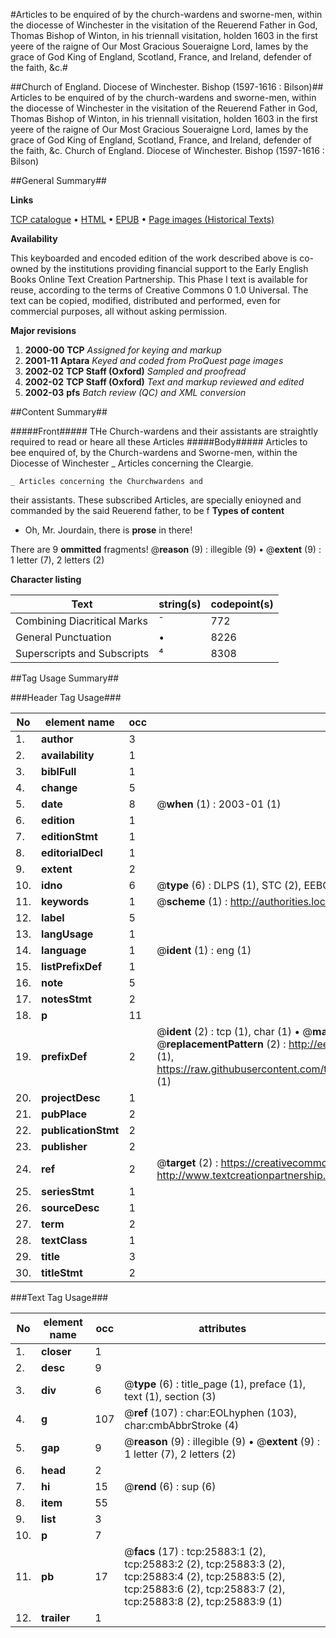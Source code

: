 #Articles to be enquired of by the church-wardens and sworne-men, within the diocesse of Winchester in the visitation of the Reuerend Father in God, Thomas Bishop of Winton, in his triennall visitation, holden 1603 in the first yeere of the raigne of Our Most Gracious Soueraigne Lord, Iames by the grace of God King of England, Scotland, France, and Ireland, defender of the faith, &c.#

##Church of England. Diocese of Winchester. Bishop (1597-1616 : Bilson)##
Articles to be enquired of by the church-wardens and sworne-men, within the diocesse of Winchester in the visitation of the Reuerend Father in God, Thomas Bishop of Winton, in his triennall visitation, holden 1603 in the first yeere of the raigne of Our Most Gracious Soueraigne Lord, Iames by the grace of God King of England, Scotland, France, and Ireland, defender of the faith, &c.
Church of England. Diocese of Winchester. Bishop (1597-1616 : Bilson)

##General Summary##

**Links**

[TCP catalogue](http://www.ota.ox.ac.uk/tcp/)  • 
[HTML](http://tei.it.ox.ac.uk/tcp/Texts-HTML/free/A00/A00263.html)  • 
[EPUB](http://tei.it.ox.ac.uk/tcp/Texts-EPUB/free/A00/A00263.epub) • 
[Page images (Historical Texts)](https://data.historicaltexts.jisc.ac.uk/view?pubId=eebo-22916244e&pageId=eebo-22916244e-25883-1)

**Availability**

This keyboarded and encoded edition of the
	       work described above is co-owned by the institutions
	       providing financial support to the Early English Books
	       Online Text Creation Partnership. This Phase I text is
	       available for reuse, according to the terms of Creative
	       Commons 0 1.0 Universal. The text can be copied,
	       modified, distributed and performed, even for
	       commercial purposes, all without asking permission.

**Major revisions**

1. __2000-00__ __TCP__ *Assigned for keying and markup*
1. __2001-11__ __Aptara__ *Keyed and coded from ProQuest page images*
1. __2002-02__ __TCP Staff (Oxford)__ *Sampled and proofread*
1. __2002-02__ __TCP Staff (Oxford)__ *Text and markup reviewed and edited*
1. __2002-03__ __pfs__ *Batch review (QC) and XML conversion*

##Content Summary##

#####Front#####
THe Church-wardens and their
assistants are straightly required
to read or heare all these
Articles 
#####Body#####
Articles to bee enquired of, by the Church-wardens and
Sworne-men, within the Diocesse of Winchester
    _ Articles concerning the Cleargie.

    _ Articles concerning the Churchwardens and
their assistants.
These subscribed Articles, are specially enioyned and commanded
by the said Reuerend father, to be f
**Types of content**

  * Oh, Mr. Jourdain, there is **prose** in there!

There are 9 **ommitted** fragments! 
 @__reason__ (9) : illegible (9)  •  @__extent__ (9) : 1 letter (7), 2 letters (2)

**Character listing**


|Text|string(s)|codepoint(s)|
|---|---|---|
|Combining             Diacritical Marks|̄|772|
|General Punctuation|•|8226|
|Superscripts             and Subscripts|⁴|8308|

##Tag Usage Summary##

###Header Tag Usage###

|No|element name|occ|attributes|
|---|---|---|---|
|1.|__author__|3||
|2.|__availability__|1||
|3.|__biblFull__|1||
|4.|__change__|5||
|5.|__date__|8| @__when__ (1) : 2003-01 (1)|
|6.|__edition__|1||
|7.|__editionStmt__|1||
|8.|__editorialDecl__|1||
|9.|__extent__|2||
|10.|__idno__|6| @__type__ (6) : DLPS (1), STC (2), EEBO-CITATION (1), OCLC (1), VID (1)|
|11.|__keywords__|1| @__scheme__ (1) : http://authorities.loc.gov/ (1)|
|12.|__label__|5||
|13.|__langUsage__|1||
|14.|__language__|1| @__ident__ (1) : eng (1)|
|15.|__listPrefixDef__|1||
|16.|__note__|5||
|17.|__notesStmt__|2||
|18.|__p__|11||
|19.|__prefixDef__|2| @__ident__ (2) : tcp (1), char (1)  •  @__matchPattern__ (2) : ([0-9\-]+):([0-9IVX]+) (1), (.+) (1)  •  @__replacementPattern__ (2) : http://eebo.chadwyck.com/downloadtiff?vid=$1&page=$2 (1), https://raw.githubusercontent.com/textcreationpartnership/Texts/master/tcpchars.xml#$1 (1)|
|20.|__projectDesc__|1||
|21.|__pubPlace__|2||
|22.|__publicationStmt__|2||
|23.|__publisher__|2||
|24.|__ref__|2| @__target__ (2) : https://creativecommons.org/publicdomain/zero/1.0/ (1), http://www.textcreationpartnership.org/docs/. (1)|
|25.|__seriesStmt__|1||
|26.|__sourceDesc__|1||
|27.|__term__|2||
|28.|__textClass__|1||
|29.|__title__|3||
|30.|__titleStmt__|2||


###Text Tag Usage###

|No|element name|occ|attributes|
|---|---|---|---|
|1.|__closer__|1||
|2.|__desc__|9||
|3.|__div__|6| @__type__ (6) : title_page (1), preface (1), text (1), section (3)|
|4.|__g__|107| @__ref__ (107) : char:EOLhyphen (103), char:cmbAbbrStroke (4)|
|5.|__gap__|9| @__reason__ (9) : illegible (9)  •  @__extent__ (9) : 1 letter (7), 2 letters (2)|
|6.|__head__|2||
|7.|__hi__|15| @__rend__ (6) : sup (6)|
|8.|__item__|55||
|9.|__list__|3||
|10.|__p__|7||
|11.|__pb__|17| @__facs__ (17) : tcp:25883:1 (2), tcp:25883:2 (2), tcp:25883:3 (2), tcp:25883:4 (2), tcp:25883:5 (2), tcp:25883:6 (2), tcp:25883:7 (2), tcp:25883:8 (2), tcp:25883:9 (1)|
|12.|__trailer__|1||
